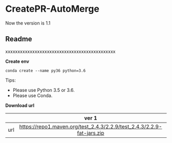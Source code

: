 # CreatePR-AutoMerge

Now the version is 1.1
## **Readme**
xxxxxxxxxxxxxxxxxxxxxxxxxxxxxxxxxxxxxxxxxxxxx

**Create env**
```
conda create --name py36 python=3.6
```

Tips:
* Please use Python 3.5 or 3.6.
* Please use Conda.


**Download url**

|           | ver 1 | ver 2 |
| :-------: | :---------: | :--------------------------: |
| url | https://repo1.maven.org/test_2.4.3/2.2.9/test_2.4.3/2.2.9-fat-jars.zip | https://oss.sonatype.org/content/repositories/snapshots/com/test/test_2.4.3/2.2.9-SNAPSHOT/ |

